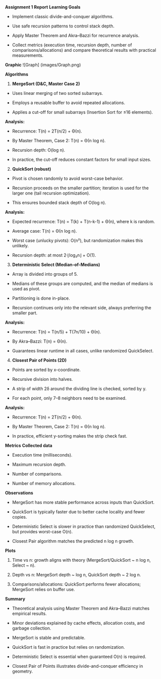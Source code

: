 __Assignment 1 Report__
__Learning Goals__

- Implement classic divide-and-conquer algorithms.

- Use safe recursion patterns to control stack depth.

- Apply Master Theorem and Akra–Bazzi for recurrence analysis.

- Collect metrics (execution time, recursion depth, number of comparisons/allocations) and compare theoretical results with practical measurements.

__Graphic__
![Graph] (images/Graph.png)

__Algorithms__
1. __MergeSort (D&C, Master Case 2)__

- Uses linear merging of two sorted subarrays.

- Employs a reusable buffer to avoid repeated allocations.

- Applies a cut-off for small subarrays (Insertion Sort for ≤16 elements).

__Analysis:__

- Recurrence: T(n) = 2T(n/2) + Θ(n).

- By Master Theorem, Case 2: T(n) = Θ(n log n).

- Recursion depth: O(log n).

- In practice, the cut-off reduces constant factors for small input sizes.

2. __QuickSort (robust)__

- Pivot is chosen randomly to avoid worst-case behavior.

- Recursion proceeds on the smaller partition; iteration is used for the larger one (tail recursion optimization).

- This ensures bounded stack depth of O(log n).

__Analysis:__

- Expected recurrence: T(n) = T(k) + T(n-k-1) + Θ(n), where k is random.

- Average case: T(n) = Θ(n log n).

- Worst case (unlucky pivots): O(n²), but randomization makes this unlikely.

- Recursion depth: at most 2·⌊log₂n⌋ + O(1).

3. __Deterministic Select (Median-of-Medians)__

- Array is divided into groups of 5.

- Medians of these groups are computed, and the median of medians is used as pivot.

- Partitioning is done in-place.

- Recursion continues only into the relevant side, always preferring the smaller part.

__Analysis:__

- Recurrence: T(n) = T(n/5) + T(7n/10) + Θ(n).

- By Akra–Bazzi: T(n) = Θ(n).

- Guarantees linear runtime in all cases, unlike randomized QuickSelect.

4. __Closest Pair of Points (2D)__

- Points are sorted by x-coordinate.

- Recursive division into halves.

- A strip of width 2δ around the dividing line is checked, sorted by y.

- For each point, only 7–8 neighbors need to be examined.

__Analysis:__

- Recurrence: T(n) = 2T(n/2) + Θ(n).

- By Master Theorem, Case 2: T(n) = Θ(n log n).

- In practice, efficient y-sorting makes the strip check fast.

__Metrics__
__Collected data__

- Execution time (milliseconds).

- Maximum recursion depth.

- Number of comparisons.

- Number of memory allocations.

__Observations__

- MergeSort has more stable performance across inputs than QuickSort.

- QuickSort is typically faster due to better cache locality and fewer copies.

- Deterministic Select is slower in practice than randomized QuickSelect, but provides worst-case O(n).

- Closest Pair algorithm matches the predicted n log n growth.

__Plots__

1. Time vs n: growth aligns with theory (MergeSort/QuickSort ~ n log n, Select ~ n).

2. Depth vs n: MergeSort depth ~ log n, QuickSort depth ~ 2 log n.

3. Comparisons/allocations: QuickSort performs fewer allocations; MergeSort relies on buffer use.

__Summary__

- Theoretical analysis using Master Theorem and Akra–Bazzi matches empirical results.

- Minor deviations explained by cache effects, allocation costs, and garbage collection.

- MergeSort is stable and predictable.

- QuickSort is fast in practice but relies on randomization.

- Deterministic Select is essential when guaranteed O(n) is required.

- Closest Pair of Points illustrates divide-and-conquer efficiency in geometry.

